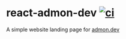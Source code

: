# react-admon-dev [![ci](https://github.com/admon84/react-admon-dev/workflows/ci/badge.svg)](https://github.com/admon84/react-admon-dev/actions?query=workflow%3Aci)

A simple website landing page for [admon.dev](https://admon.dev)
